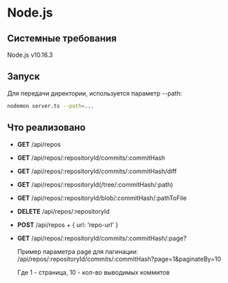 # Node.js

## Системные требования
Node.js v10.16.3

## Запуск

Для передачи директории, используется параметр --path:
```bash
nodemon server.ts --path=...
```

## Что реализовано

* **GET** /api/repos
* **GET** /api/repos/:repositoryId/commits/:commitHash
* **GET** /api/repos/:repositoryId/commits/:commitHash/diff
* **GET** /api/repos/:repositoryId(/tree/:commitHash/:path)
* **GET** /api/repos/:repositoryId/blob/:commitHash/:pathToFile
* **DELETE** /api/repos/:repositoryId
* **POST** /api/repos + { url: ‘repo-url’ }
* **GET** /api/repos/:repositoryId/commits/:commitHash/:page?

  Пример параметра page для пагинации: /api/repos/:repositoryId/commits/:commitHash?page=1&paginateBy=10
  
  Где 1 - страница, 10 - кол-во выводимых коммитов
 
